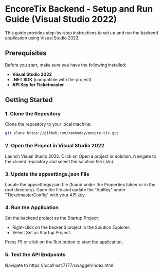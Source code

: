 # EncoreTix Backend - Setup and Run Guide (Visual Studio 2022)

This guide provides step-by-step instructions to set up and run the backend application using Visual Studio 2022.

## Prerequisites

Before you start, make sure you have the following installed:

- **Visual Studio 2022**
- **.NET SDK** (compatible with the project)
- **API Key for Ticketmaster**

## Getting Started

### 1. Clone the Repository

Clone the repository to your local machine:

```bash
git clone https://github.com/xambuddy/encore-tix.git
```

### 2. Open the Project in Visual Studio 2022

Launch Visual Studio 2022.
Click on Open a project or solution.
Navigate to the cloned repository and select the solution file (.sln).

### 3. Update the appsettings.json File

Locate the appsettings.json file (found under the Properties folder or in the root directory).
Open the file and update the "ApiKey" under "TicketmasterConfig" with your API key

### 4. Run the Application

Set the backend project as the Startup Project:
- Right-click on the backend project in the Solution Explorer.
- Select Set as Startup Project.

Press F5 or click on the Run button to start the application.

### 5. Test the API Endpoints

Navigate to https://localhost:7177/swagger/index.html
